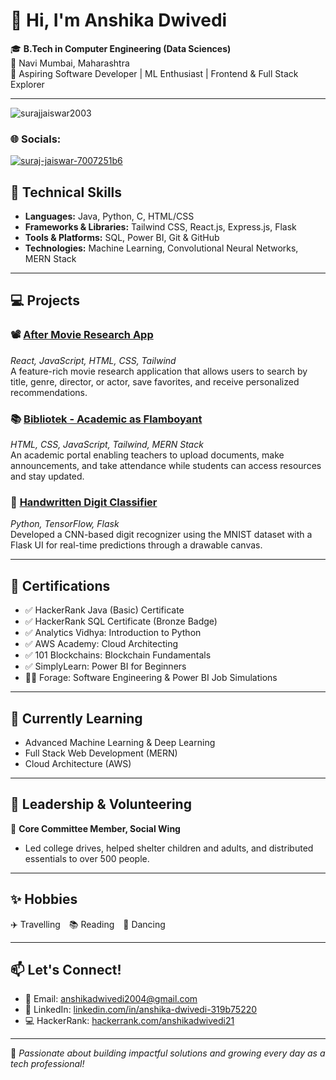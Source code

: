 # 👋 Hi, I'm Anshika Dwivedi

🎓 **B.Tech in Computer Engineering (Data Sciences)**  
📍 Navi Mumbai, Maharashtra  
💼 Aspiring Software Developer | ML Enthusiast | Frontend & Full Stack Explorer  

---

<p align="left"> <img src="https://komarev.com/ghpvc/?username=surajjaiswar2003&label=Profile%20views&color=0e75b6&style=flat" alt="surajjaiswar2003" /> </p>

<h3 align="left">🌐 Socials:</h3>
<p align="left">
<a href="https://linkedin.com/in/suraj-jaiswar-7007251b6" target="blank"><img align="center" src="https://img.shields.io/badge/LinkedIn-%230077B5.svg?logo=linkedin&logoColor=white" alt="suraj-jaiswar-7007251b6" /></a>
</p>

## 🔧 Technical Skills

- **Languages:** Java, Python, C, HTML/CSS  
- **Frameworks & Libraries:** Tailwind CSS, React.js, Express.js, Flask  
- **Tools & Platforms:** SQL, Power BI, Git & GitHub  
- **Technologies:** Machine Learning, Convolutional Neural Networks, MERN Stack  

---

## 💻 Projects

### 📽️ [After Movie Research App](#)
*React, JavaScript, HTML, CSS, Tailwind*  
A feature-rich movie research application that allows users to search by title, genre, director, or actor, save favorites, and receive personalized recommendations.

### 📚 [Bibliotek - Academic as Flamboyant](#)
*HTML, CSS, JavaScript, Tailwind, MERN Stack*  
An academic portal enabling teachers to upload documents, make announcements, and take attendance while students can access resources and stay updated.

### 🔢 [Handwritten Digit Classifier](#)
*Python, TensorFlow, Flask*  
Developed a CNN-based digit recognizer using the MNIST dataset with a Flask UI for real-time predictions through a drawable canvas.

---

## 📜 Certifications

- ✅ HackerRank Java (Basic) Certificate  
- ✅ HackerRank SQL Certificate (Bronze Badge)  
- ✅ Analytics Vidhya: Introduction to Python  
- ✅ AWS Academy: Cloud Architecting  
- ✅ 101 Blockchains: Blockchain Fundamentals  
- ✅ SimplyLearn: Power BI for Beginners  
- 🧑‍💻 Forage: Software Engineering & Power BI Job Simulations  

---

## 🌱 Currently Learning

- Advanced Machine Learning & Deep Learning  
- Full Stack Web Development (MERN)  
- Cloud Architecture (AWS)

---

## 🏅 Leadership & Volunteering

👥 **Core Committee Member, Social Wing**  
- Led college drives, helped shelter children and adults, and distributed essentials to over 500 people.  

---

## ✨ Hobbies

✈️ Travelling 📚 Reading 💃 Dancing  

---

## 📫 Let's Connect!

- 📧 Email: [anshikadwivedi2004@gmail.com](mailto:anshikadwivedi2004@gmail.com)  
- 🔗 LinkedIn: [linkedin.com/in/anshika-dwivedi-319b75220](https://linkedin.com/in/anshika-dwivedi-319b75220)  
- 💻 HackerRank: [hackerrank.com/anshikadwivedi21](https://hackerrank.com/anshikadwivedi21)

---

🌟 *Passionate about building impactful solutions and growing every day as a tech professional!*  
